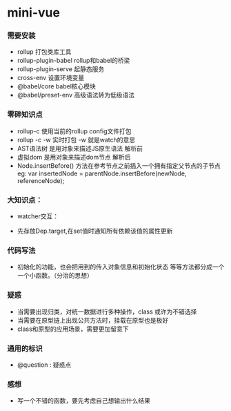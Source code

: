 # mini-vue

### 需要安装

+ rollup 打包类库工具
+ rollup-plugin-babel rollup和babel的桥梁
+ rollup-plugin-serve 起静态服务
+ cross-env 设置环境变量
+ @babel/core babel核心模块
+ @babel/preset-env  高级语法转为低级语法

### 零碎知识点 
+ rollup-c 使用当前的rollup config文件打包
+ rollup -c -w 实时打包 -w 就是watch的意思
+ AST语法树 是用对象来描述JS原生语法 解析前
+ 虚拟dom 是用对象来描述dom节点 解析后
+ Node.insertBefore() 方法在参考节点之前插入一个拥有指定父节点的子节点 eg: var insertedNode = parentNode.insertBefore(newNode, referenceNode);

### 大知识点：
+ watcher交互：
- 先存放Dep.target,在set值时通知所有依赖该值的属性更新

### 代码写法
+ 初始化的功能，也会把用到的传入对象信息和初始化状态 等等方法都分成一个一个小函数。（分治的思想）

### 疑惑
+ 当需要出现归类，对统一数据进行多种操作，class 或许为不错选择
+ 当需要在原型链上出现公共方法时，挂载在原型也是极好
+ class和原型的应用场景，需要更加留意下

### 通用的标识
+ @question : 疑惑点

### 感想
+ 写一个不错的函数，要先考虑自己想输出什么结果

